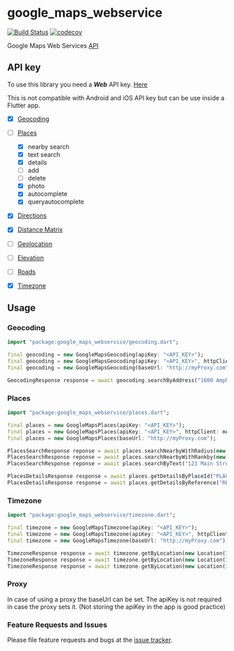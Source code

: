 # google_maps_webservice

[![Build Status](https://travis-ci.org/lejard-h/google_maps_webservice.svg?branch=master)](https://travis-ci.org/lejard-h/google_maps_webservice)
[![codecov](https://codecov.io/gh/lejard-h/google_maps_webservice/branch/master/graph/badge.svg)](https://codecov.io/gh/lejard-h/google_maps_webservice)

Google Maps Web Services [API](https://developers.google.com/maps/web-services)

## API key

To use this library you need a ***Web*** API key. [Here](https://developers.google.com/places/web-service/get-api-key)

This is not compatible with Android and iOS API key but can be use inside a Flutter app.

- [x] [Geocoding](https://developers.google.com/maps/documentation/geocoding/start)
- [ ] [Places](https://developers.google.com/places/web-service/)
    - [x] nearby search
    - [x] text search
    - [x] details
    - [ ] add
    - [ ] delete
    - [x] photo
    - [x] autocomplete
    - [x] queryautocomplete
- [x] [Directions](https://developers.google.com/maps/documentation/directions/)
- [x] [Distance Matrix](https://developers.google.com/maps/documentation/distance-matrix/)
- [ ] [Geolocation](https://developers.google.com/maps/documentation/geolocation/intro)
- [ ] [Elevation](https://developers.google.com/maps/documentation/elevation/start)
- [ ] [Roads](https://developers.google.com/maps/documentation/roads/intro)
- [x] [Timezone](https://developers.google.com/maps/documentation/timezone/start)


## Usage

### Geocoding

```dart
import "package:google_maps_webservice/geocoding.dart";

final geocoding = new GoogleMapsGeocoding(apiKey: "<API_KEY>");
final geocoding = new GoogleMapsGeocoding(apiKey: "<API_KEY>", httpClient: new BrowserClient());
final geocoding = new GoogleMapsGeocoding(baseUrl: "http://myProxy.com");

GeocodingResponse response = await geocoding.searchByAddress("1600 Amphitheatre Parkway, Mountain View, CA");
```

### Places

```dart
import "package:google_maps_webservice/places.dart";

final places = new GoogleMapsPlaces(apiKey: "<API_KEY>");
final places = new GoogleMapsPlaces(apiKey: "<API_KEY>", httpClient: new BrowserClient());
final places = new GoogleMapsPlaces(baseUrl: "http://myProxy.com");

PlacesSearchResponse reponse = await places.searchNearbyWithRadius(new Location(31.0424, 42.421), 500);
PlacesSearchResponse reponse = await places.searchNearbyWithRankby(new Location(31.0424, 42.421), "distance");
PlacesSearchResponse reponse = await places.searchByText("123 Main Street");

PlacesDetailsResponse response = await places.getDetailsByPlaceId("PLACE_ID");
PlacesDetailsResponse response = await places.getDetailsByReference("REF");
```

### Timezone

```dart
import "package:google_maps_webservice/timezone.dart";

final timezone = new GoogleMapsTimezone(apiKey: "<API_KEY>");
final timezone = new GoogleMapsTimezone(apiKey: "<API_KEY>", httpClient: new BrowserClient());
final timezone = new GoogleMapsTimezone(baseUrl: "http://myProxy.com");

TimezoneResponse response = await timezone.getByLocation(new Location(31.0424, 42.421));
TimezoneResponse response = await timezone.getByLocation(new Location(31.0424, 42.421), timestamp: DateTime.utc(2019, 4, 24));
TimezoneResponse response = await timezone.getByLocation(new Location(31.0424, 42.421), timestamp: DateTime.utc(2019, 4, 24), language: 'es');
```

### Proxy

In case of using a proxy the baseUrl can be set.
The apiKey is not required in case the proxy sets it. (Not storing the apiKey in the app is good practice)

### Feature Requests and Issues

Please file feature requests and bugs at the [issue tracker][tracker].

[tracker]: https://github.com/lejard-h/google_maps_webservice/issues/new
